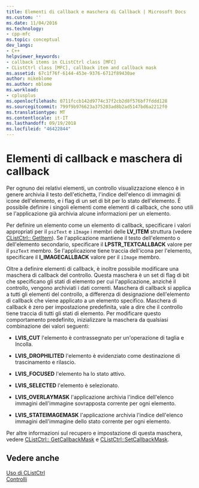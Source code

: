 ```yaml
---
title: Elementi di callback e maschera di Callback | Microsoft Docs
ms.custom: ''
ms.date: 11/04/2016
ms.technology:
- cpp-mfc
ms.topic: conceptual
dev_langs:
- C++
helpviewer_keywords:
- callback items in CListCtrl class [MFC]
- CListCtrl class [MFC], callback item and callback mask
ms.assetid: 67c1f76f-6144-453e-9376-6712f89430ae
author: mikeblome
ms.author: mblome
ms.workload:
- cplusplus
ms.openlocfilehash: 0711fccb142d9774c37f2cb2d8f576bf7fddd128
ms.sourcegitcommit: 799f9b976623a375203ad8b2ad5147bd6a2212f0
ms.translationtype: MT
ms.contentlocale: it-IT
ms.lasthandoff: 09/19/2018
ms.locfileid: "46422844"
---
```

# <a name="callback-items-and-the-callback-mask"></a>Elementi di callback e maschera di callback

Per ognuno dei relativi elementi, un controllo visualizzazione elenco è in genere archivia il testo dell'etichetta, l'indice dell'elenco di immagini di icone dell'elemento, e i flag di un set di bit per lo stato dell'elemento. È possibile definire i singoli elementi come elementi di callback, che sono utili se l'applicazione già archivia alcune informazioni per un elemento.

Per definire un elemento come un elemento di callback, specificare i valori appropriati per il `pszText` e `iImage` i membri delle **LV_ITEM** struttura (vedere [CListCtrl:: GetItem](../mfc/reference/clistctrl-class.md#getitem)). Se l'applicazione mantiene il testo dell'elemento o dell'elemento secondario, specificare il **LPSTR_TEXTCALLBACK** valore per il `pszText` membro. Se l'applicazione tiene traccia dell'icona per l'elemento, specificare il **I_IMAGECALLBACK** valore per il `iImage` membro.

Oltre a definire elementi di callback, è inoltre possibile modificare una maschera di callback del controllo. Questa maschera è un set di flag di bit che specificano gli stati di elemento per cui l'applicazione, anziché il controllo, vengono archiviati i dati correnti. Maschera di callback si applica a tutti gli elementi del controllo, a differenza di designazione dell'elemento di callback che viene applicato a un elemento specifico. Maschera di callback è zero per impostazione predefinita, vale a dire che il controllo tiene traccia di tutti gli stati di elemento. Per modificare questo comportamento predefinito, inizializzare la maschera da qualsiasi combinazione dei valori seguenti:

- **LVIS_CUT** l'elemento è contrassegnato per un'operazione di taglia e Incolla.

- **LVIS_DROPHILITED** l'elemento è evidenziato come destinazione di trascinamento e rilascio.

- **LVIS_FOCUSED** l'elemento ha lo stato attivo.

- **LVIS_SELECTED** l'elemento è selezionato.

- **LVIS_OVERLAYMASK** l'applicazione archivia l'indice dell'elenco immagini dell'immagine sovrapposta corrente per ogni elemento.

- **LVIS_STATEIMAGEMASK** l'applicazione archivia l'indice dell'elenco immagini dell'immagine dello stato corrente per ogni elemento.

Per altre informazioni sul recupero e impostazione di questa maschera, vedere [CListCtrl:: GetCallbackMask](../mfc/reference/clistctrl-class.md#getcallbackmask) e [CListCtrl::SetCallbackMask](../mfc/reference/clistctrl-class.md#setcallbackmask).

## <a name="see-also"></a>Vedere anche

[Uso di CListCtrl](../mfc/using-clistctrl.md)<br/>
[Controlli](../mfc/controls-mfc.md)

